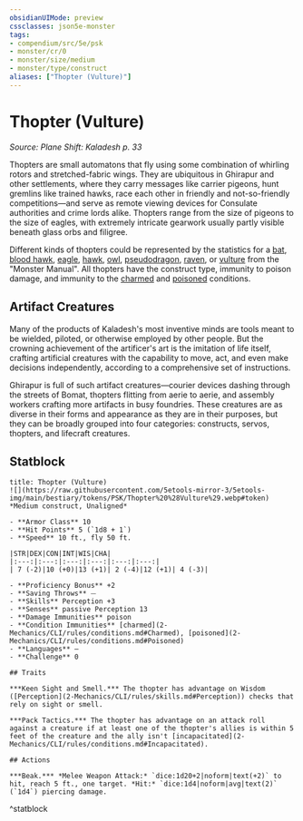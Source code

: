 ```yaml
---
obsidianUIMode: preview
cssclasses: json5e-monster
tags:
- compendium/src/5e/psk
- monster/cr/0
- monster/size/medium
- monster/type/construct
aliases: ["Thopter (Vulture)"]
---
```

# Thopter (Vulture)
*Source: Plane Shift: Kaladesh p. 33*  

Thopters are small automatons that fly using some combination of whirling rotors and stretched-fabric wings. They are ubiquitous in Ghirapur and other settlements, where they carry messages like carrier pigeons, hunt gremlins like trained hawks, race each other in friendly and not-so-friendly competitions—and serve as remote viewing devices for Consulate authorities and crime lords alike. Thopters range from the size of pigeons to the size of eagles, with extremely intricate gearwork usually partly visible beneath glass orbs and filigree.

Different kinds of thopters could be represented by the statistics for a [bat](2-Mechanics/CLI/bestiary/beast/bat.md), [blood hawk](2-Mechanics/CLI/bestiary/beast/blood-hawk.md), [eagle](2-Mechanics/CLI/bestiary/beast/eagle.md), [hawk](2-Mechanics/CLI/bestiary/beast/hawk.md), [owl](2-Mechanics/CLI/bestiary/beast/owl.md), [pseudodragon](2-Mechanics/CLI/bestiary/dragon/pseudodragon.md), [raven](2-Mechanics/CLI/bestiary/beast/raven.md), or [vulture](2-Mechanics/CLI/bestiary/beast/vulture.md) from the "Monster Manual". All thopters have the construct type, immunity to poison damage, and immunity to the [charmed](2-Mechanics/CLI/rules/conditions.md#Charmed) and [poisoned](2-Mechanics/CLI/rules/conditions.md#Poisoned) conditions.

## Artifact Creatures

Many of the products of Kaladesh's most inventive minds are tools meant to be wielded, piloted, or otherwise employed by other people. But the crowning achievement of the artificer's art is the imitation of life itself, crafting artificial creatures with the capability to move, act, and even make decisions independently, according to a comprehensive set of instructions.

Ghirapur is full of such artifact creatures—courier devices dashing through the streets of Bomat, thopters flitting from aerie to aerie, and assembly workers crafting more artifacts in busy foundries. These creatures are as diverse in their forms and appearance as they are in their purposes, but they can be broadly grouped into four categories: constructs, servos, thopters, and lifecraft creatures.

## Statblock

```ad-statblock
title: Thopter (Vulture)
![](https://raw.githubusercontent.com/5etools-mirror-3/5etools-img/main/bestiary/tokens/PSK/Thopter%20%28Vulture%29.webp#token)
*Medium construct, Unaligned*

- **Armor Class** 10
- **Hit Points** 5 (`1d8 + 1`)
- **Speed** 10 ft., fly 50 ft.

|STR|DEX|CON|INT|WIS|CHA|
|:---:|:---:|:---:|:---:|:---:|:---:|
| 7 (-2)|10 (+0)|13 (+1)| 2 (-4)|12 (+1)| 4 (-3)|

- **Proficiency Bonus** +2
- **Saving Throws** ⏤
- **Skills** Perception +3
- **Senses** passive Perception 13
- **Damage Immunities** poison
- **Condition Immunities** [charmed](2-Mechanics/CLI/rules/conditions.md#Charmed), [poisoned](2-Mechanics/CLI/rules/conditions.md#Poisoned)
- **Languages** —
- **Challenge** 0

## Traits

***Keen Sight and Smell.*** The thopter has advantage on Wisdom ([Perception](2-Mechanics/CLI/rules/skills.md#Perception)) checks that rely on sight or smell.

***Pack Tactics.*** The thopter has advantage on an attack roll against a creature if at least one of the thopter's allies is within 5 feet of the creature and the ally isn't [incapacitated](2-Mechanics/CLI/rules/conditions.md#Incapacitated).

## Actions

***Beak.*** *Melee Weapon Attack:* `dice:1d20+2|noform|text(+2)` to hit, reach 5 ft., one target. *Hit:* `dice:1d4|noform|avg|text(2)` (`1d4`) piercing damage.
```
^statblock